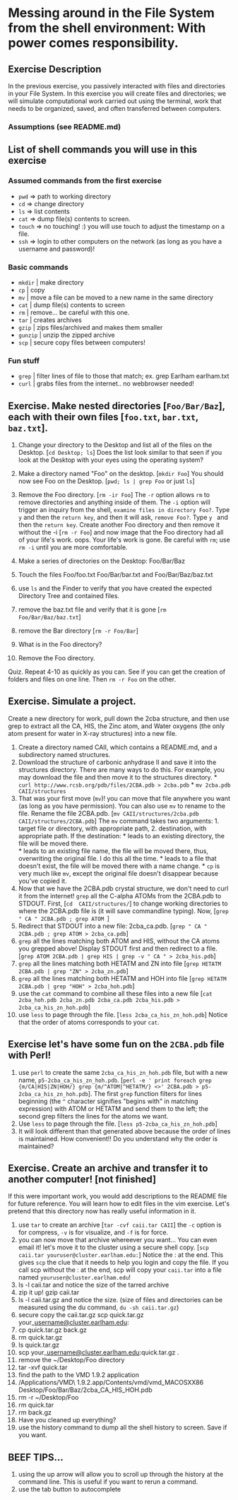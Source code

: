 # Messing around in the File System from the shell environment: With power comes responsibility. 

## Exercise Description
In the previous exercise, you passively interacted with files and directories in your File System. In this exercise you will create files and directories; we will simulate computational work carried out using the terminal, work that needs to be organized, saved, and often transferred between computers.  

### Assumptions (see README.md)

## List of shell commands you will use in this exercise 

### Assumed commands from the first exercise 
* `pwd`    => path to working directory
* `cd`     => change directory  
* `ls`     => list contents
* `cat`    => dump file(s) contents to screen.  
* `touch`  => no touching! :) you will use touch to adjust the timestamp on a file.
* `ssh`    => login to other computers on the network (as long as you have a username and password)! 

### Basic commands 
* `mkdir`  | make directory
* `cp`     | copy
* `mv`     | move a file can be moved to a new name in the same directory
* `cat`    | dump file(s) contents to screen
* `rm`     | remove... be careful with this one.
* `tar`    | creates archives
* `gzip`   | zips files/archived and makes them smaller
* `gunzip` | unzip the zipped archive
* `scp`    | secure copy files between computers!

### Fun stuff
* `grep`  | filter lines of file to those that match; ex. grep Earlham earlham.txt
* `curl`  | grabs files from the internet.. no webbrowser needed!

## Exercise.  Make nested directories [`Foo/Bar/Baz`], each with their own files [`foo.txt`, `bar.txt`, `baz.txt`]. 

  1. Change your directory to the Desktop and list all of the files on the Desktop. [`cd Desktop; ls`]  Does the list look similar to that seen if you look at the Desktop with your eyes using the operating system?
  2. Make a directory named "Foo" on the desktop. [`mkdir Foo`] You should now see Foo on the Desktop. [`pwd; ls | grep Foo` or just `ls`] 
  3. Remove the Foo directory. [`rm -ir Foo`] The `-r` option allows `rm` to remove directories and anything inside of them. The `-i` option will trigger an inquiry from the shell, `examine files in directory Foo?`. Type `y` and then the `return key`,  and then it will ask, `remove Foo?`. Type `y ` and then the `return key`.  Create another Foo directory and then remove it without the -i [`rm -r Foo`] and now image that the Foo directory had all of your life's work. oops.  Your life's work is gone.  Be careful with `rm`; use `rm -i` until you are more comfortable.

  4. Make a series of directories on the Desktop:  Foo/Bar/Baz  
  5. Touch the files Foo/foo.txt  Foo/Bar/bar.txt and Foo/Bar/Baz/baz.txt
  6. use `ls` and the Finder to verify that you have created the expected Directory Tree and contained files.
  7. remove the baz.txt file and verify that it is gone [`rm Foo/Bar/Baz/baz.txt`]
  8. remove the Bar directory [`rm -r Foo/Bar`]
  9. What is in the Foo directory?
  10. Remove the Foo directory.

Quiz. Repeat 4-10 as quickly as you can.  See if you can get the creation of folders and files on one line.  Then `rm -r Foo` on the other.

## Exercise. Simulate a project. 

Create a new directory for work, pull down the 2cba structure, and then use grep to extract all the CA, HIS, the Zinc atom, and Water oxygens (the only atom present for water in X-ray structures) into a new file.

  1. Create a directory named CAII, which contains a README.md, and a subdirectory named structures. 
  2. Download the structure of carbonic anhydrase II and save it into the structures directory.  There are many ways to do this.  For example, you may download the file and then move it to the structures directory. 
    * `curl http://www.rcsb.org/pdb/files/2CBA.pdb > 2cba.pdb`
    * `mv 2cba.pdb CAII/structures`
  3. That was your first move (`mv`)!  you can move that file anywhere you want (as long as you have permission).  You can also use `mv` to rename to the file.  Rename the file 2CBA.pdb.  [`mv CAII/structures/2cba.pdb CAII/structures/2CBA.pdb`] The `mv` command takes two arguments: 1. target file or directory, with appropriate path, 2. destination, with appropriate path.  If the destination: 
    * leads to an existing directory, the file will be moved there.  
    * leads to an existing file name, the file will be moved there, thus, overwriting the original file.  I do this all the time.
    * leads to a file that doesn't exist, the file will be moved there with a name change.
    * `cp` is very much like `mv`, except the original file doesn't disappear because you've copied it.
  4. Now that we have the 2CBA.pdb crystal structure, we don't need to curl it from the internet!  `grep` all the C-alpha ATOMs from the 2CBA.pdb to STDOUT. First, [`cd  CAII/structures/`] to change working directories to where the 2CBA.pdb file is (it will save commandline typing). Now, [`grep " CA " 2CBA.pdb ; grep ATOM `]
  5. Redirect that STDOUT into a new file: 2cba\_ca.pdb.  [`grep " CA " 2CBA.pdb ; grep ATOM > 2cba_ca.pdb`]
  6. `grep` all the lines matching both ATOM and HIS, without the CA atoms you grepped above! Display STDOUT first and then redirect to a file. [`grep ATOM 2CBA.pdb | grep HIS | grep -v " CA " > 2cba_his.pdb`]
  7. `grep` all the lines matching both HETATM and ZN into file [`grep HETATM 2CBA.pdb | grep "ZN" > 2cba_zn.pdb`] 
  8. `grep` all the lines matching both HETATM and HOH into file [`grep HETATM 2CBA.pdb | grep "HOH" > 2cba_hoh.pdb`]
  9. use the `cat` command to combine all these files into a new file [`cat 2cba_hoh.pdb 2cba_zn.pdb 2cba_ca.pdb 2cba_his.pdb > 2cba_ca_his_zn_hoh.pdb`]
 10. use `less` to page through the file. [`less 2cba_ca_his_zn_hoh.pdb`]  Notice that the order of atoms corresponds to your `cat`.

## Exercise let's have some fun on the `2CBA.pdb` file with Perl!

  1. use `perl` to create the same `2cba_ca_his_zn_hoh.pdb` file, but with a new name, `p5-2cba_ca_his_zn_hoh.pdb`. [`perl -e ' print foreach grep {m/CA|HIS|ZN|HOH/} grep {m/^ATOM|^HETATM/} <>' 2CBA.pdb > p5-2cba_ca_his_zn_hoh.pdb`].  The first `grep` function filters for lines beginning (the `^` character signifies "begins with" in matching expression) with ATOM or HETATM and send them to the left; the second grep filters the lines for the atoms we want. 
  2. Use `less` to page through the file. [`less p5-2cba_ca_his_zn_hoh.pdb`]
  3. It will look different than that generated above because the order of lines is maintained.  How convenient!! Do you understand why the order is maintained?

## Exercise. Create an archive and transfer it to another computer!  [not finished]

If this were important work, you would add descriptions to the README file for future reference.  You will learn how to edit files in the vim exercise.  Let's pretend that this directory now has really useful information in it.

  1. use `tar` to create an archive [`tar -cvf caii.tar CAII`]  the `-c` option is for compress, `-v` is for visualize, and `-f` is for force.  
  2. you can now move that archive whereever you want... You can even email it!  let's move it to the cluster using a secure shell copy. [`scp caii.tar youruser@cluster.earlham.edu:`] Notice the : at the end.  This gives `scp` the clue that it needs to help you login and copy the file.  If you call scp without the : at the end, scp will copy your `caii.tar` into a file named `youruser@cluster.earlham.edu`!
  22. ls -l caii.tar and notice the size of the tarred archive
  23. zip it up!  gzip caii.tar
  24. ls -l caii.tar.gz and notice the size.  (size of files and directories can be measured using the du command, `du -sh caii.tar.gz`)
  25. secure copy the caii.tar.gz scp quick.tar.gz your\_username@cluster.earlham.edu:
  26. cp quick.tar.gz back.gz
  27. rm quick.tar.gz
  27. ls quick.tar.gz
  28. scp your\_username@cluster.earlham.edu:quick.tar.gz .
  29. remove the ~/Desktop/Foo directory
  30. tar -xvf quick.tar
  31. find the path to the VMD 1.9.2 application 
  32. /Applications/VMD\ 1.9.2.app/Contents/vmd/vmd\_MACOSXX86 Desktop/Foo/Bar/Baz/2cba\_CA\_HIS\_HOH.pdb
  33. rm -r ~/Desktop/Foo
  34. rm quick.tar
  35. rm back.gz
  36. Have you cleaned up everything?
  37. use the history command to dump all the shell history to screen.  Save if you want.
  
## BEEF TIPS... 
  1. using the up arrow will allow you to scroll up through the history at the command line.  This is useful if you want to rerun a command.
  2. use the tab button to autocomplete 

